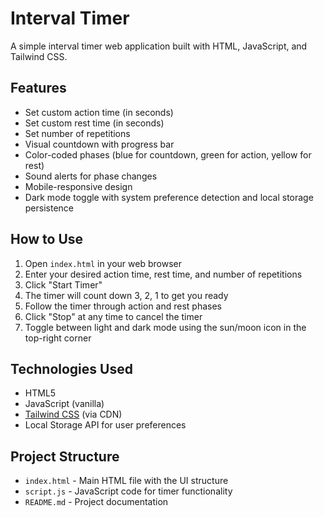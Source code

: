 # Interval Timer

A simple interval timer web application built with HTML, JavaScript, and Tailwind CSS.

## Features

- Set custom action time (in seconds)
- Set custom rest time (in seconds)
- Set number of repetitions
- Visual countdown with progress bar
- Color-coded phases (blue for countdown, green for action, yellow for rest)
- Sound alerts for phase changes
- Mobile-responsive design
- Dark mode toggle with system preference detection and local storage persistence

## How to Use

1. Open `index.html` in your web browser
2. Enter your desired action time, rest time, and number of repetitions
3. Click "Start Timer"
4. The timer will count down 3, 2, 1 to get you ready
5. Follow the timer through action and rest phases
6. Click "Stop" at any time to cancel the timer
7. Toggle between light and dark mode using the sun/moon icon in the top-right corner

## Technologies Used

- HTML5
- JavaScript (vanilla)
- [Tailwind CSS](https://tailwindcss.com/) (via CDN)
- Local Storage API for user preferences

## Project Structure

- `index.html` - Main HTML file with the UI structure
- `script.js` - JavaScript code for timer functionality
- `README.md` - Project documentation 